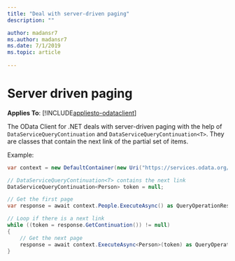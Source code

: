 ```yaml
---
title: "Deal with server-driven paging"
description: ""

author: madansr7
ms.author: madansr7
ms.date: 7/1/2019
ms.topic: article
 
---
```

# Server driven paging
**Applies To**: [!INCLUDE[appliesto-odataclient](../../includes/appliesto-odataclient-v7.md)]

The OData Client for .NET deals with server-driven paging with the help of `DataServiceQueryContinuation` and `DataServiceQueryContinuation<T>`. They are classes that contain the next link of the partial set of items.

Example:

``` csharp
var context = new DefaultContainer(new Uri("https://services.odata.org/v4/TripPinServiceRW/"));

// DataServiceQueryContinuation<T> contains the next link
DataServiceQueryContinuation<Person> token = null;

// Get the first page
var response = await context.People.ExecuteAsync() as QueryOperationResponse<Person>;

// Loop if there is a next link
while ((token = response.GetContinuation()) != null)
{
    // Get the next page
    response = await context.ExecuteAsync<Person>(token) as QueryOperationResponse<Person>;
}
```
